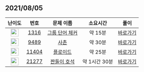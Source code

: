 ## 2021/08/05
| 난이도 | 번호 | 문제 이름 | 소요시간 | 풀이 
|:------:|:----:|:---------:|:------:|:------:|
| <img height="25px" width="25px" src="https://static.solved.ac/tier_small/6.svg"/> | [1316](https://www.acmicpc.net/problem/1316) | [그룹 단어 체커](https://www.acmicpc.net/problem/1316) | 약 15분 | [바로가기](https://github.com/MinsangKong/DailyProblem/blob/main/08-05/1.py)| 
| <img height="25px" width="25px" src="https://static.solved.ac/tier_small/12.svg"/> | [9489](https://www.acmicpc.net/problem/9489) | [사촌](https://www.acmicpc.net/problem/9489) | 약 30분 | [바로가기](https://github.com/MinsangKong/DailyProblem/blob/main/08-05/2-1.py)|
| <img height="25px" width="25px" src="https://static.solved.ac/tier_small/12.svg"/> | [11404](https://www.acmicpc.net/problem/11404) | [플로이드](https://www.acmicpc.net/problem/11404) | 약 25분 | [바로가기](https://github.com/MinsangKong/DailyProblem/blob/main/08-05/3.py)| 
| <img height="25px" width="25px" src="https://static.solved.ac/tier_small/13.svg"/> | [21277](https://www.acmicpc.net/problem/21277) | [짠돌이 호석](https://www.acmicpc.net/problem/21277) | 약 1시간 30분 | [바로가기](https://github.com/MinsangKong/DailyProblem/blob/main/08-05/4-1.py)|